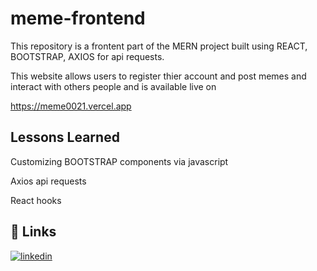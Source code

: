 # meme-frontend

This repository is a frontent part of the MERN project built using REACT, BOOTSTRAP, AXIOS for api requests.

This website allows users to register thier account and post memes and interact with others people and is available live on 

https://meme0021.vercel.app




## Lessons Learned


Customizing BOOTSTRAP components via javascript

Axios api requests

React hooks


## 🔗 Links

[![linkedin](https://img.shields.io/badge/linkedin-0A66C2?style=for-the-badge&logo=linkedin&logoColor=white)](https://www.linkedin.com/in/vikaspatil0021)




